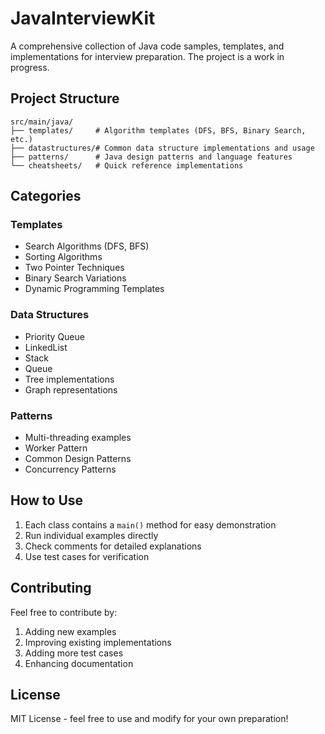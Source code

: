 # JavaInterviewKit

A comprehensive collection of Java code samples, templates, and implementations for interview preparation. The project is a work in progress.

## Project Structure

```
src/main/java/
├── templates/     # Algorithm templates (DFS, BFS, Binary Search, etc.)
├── datastructures/# Common data structure implementations and usage
├── patterns/      # Java design patterns and language features
└── cheatsheets/   # Quick reference implementations
```

## Categories

### Templates
- Search Algorithms (DFS, BFS)
- Sorting Algorithms
- Two Pointer Techniques
- Binary Search Variations
- Dynamic Programming Templates

### Data Structures
- Priority Queue
- LinkedList
- Stack
- Queue
- Tree implementations
- Graph representations

### Patterns
- Multi-threading examples
- Worker Pattern
- Common Design Patterns
- Concurrency Patterns

## How to Use

1. Each class contains a `main()` method for easy demonstration
2. Run individual examples directly
3. Check comments for detailed explanations
4. Use test cases for verification

## Contributing

Feel free to contribute by:
1. Adding new examples
2. Improving existing implementations
3. Adding more test cases
4. Enhancing documentation

## License

MIT License - feel free to use and modify for your own preparation!